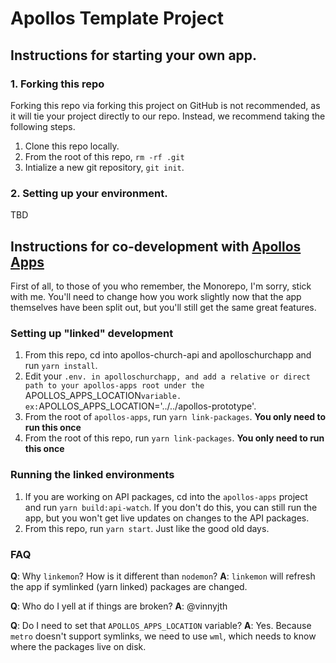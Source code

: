 # Apollos Template Project

## Instructions for starting your own app.

### 1. Forking this repo

Forking this repo via forking this project on GitHub is not recommended, as it will tie your project directly to our repo. Instead, we recommend taking the following steps.

1. Clone this repo locally.
2. From the root of this repo, `rm -rf .git`
3. Intialize a new git repository, `git init`.

### 2. Setting up your environment.

TBD

## Instructions for co-development with [Apollos Apps](https://github.com/ApollosProject/apollos-apps)

First of all, to those of you who remember, the Monorepo, I'm sorry, stick with me. You'll need to change how you work slightly now that the app themselves have been split out, but you'll still get the same great features.

### Setting up "linked" development

1. From this repo, cd into apollos-church-api and apolloschurchapp and run `yarn install`.
2. Edit your `.env. in apolloschurchapp, and add a relative or direct path to your apollos-apps root under the `APOLLOS_APPS_LOCATION` variable. ex: `APOLLOS_APPS_LOCATION='../../apollos-prototype'.
3. From the root of `apollos-apps`, run `yarn link-packages`. **You only need to run this once**
4. From the root of this repo, run `yarn link-packages`. **You only need to run this once**

### Running the linked environments

1. If you are working on API packages, cd into the `apollos-apps` project and run `yarn build:api-watch`.
   If you don't do this, you can still run the app, but you won't get live updates on changes to the API packages.
2. From this repo, run `yarn start`. Just like the good old days.

### FAQ

**Q**: Why `linkemon`? How is it different than `nodemon`?
**A**: `linkemon` will refresh the app if symlinked (yarn linked) packages are changed.

**Q**: Who do I yell at if things are broken?
**A**: @vinnyjth

**Q**: Do I need to set that `APOLLOS_APPS_LOCATION` variable?
**A**: Yes. Because `metro` doesn't support symlinks, we need to use `wml`, which needs to know where the packages live on disk.
